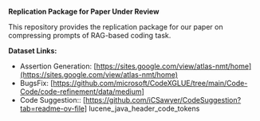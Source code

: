 **Replication Package for Paper Under Review**

This repository provides the replication package for our paper on compressing prompts of RAG-based coding task.

**Dataset Links:**

* Assertion Generation: [https://sites.google.com/view/atlas-nmt/home](https://sites.google.com/view/atlas-nmt/home)
* BugsFix: [https://github.com/microsoft/CodeXGLUE/tree/main/Code-Code/code-refinement/data/medium]
* Code Suggestion:: [https://github.com/iCSawyer/CodeSuggestion?tab=readme-ov-file] lucene_java_header_code_tokens
